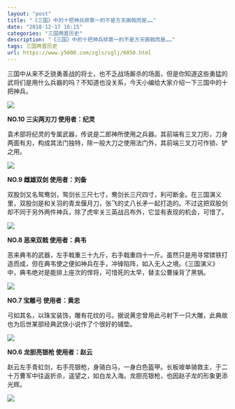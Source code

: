 ```yaml
---
layout: "post"
title: "《三国》中的十把神兵排第一的不是方天画戟而是……"
date: "2018-12-17 16:15"
categories: "三国两晋历史"
description: "《三国》中的十把神兵排第一的不是方天画戟而是……"
tags: 三国两晋历史
url: https://www.y5000.com/zgls/sglj/6050.html
---
```






三国中从来不乏骁勇善战的将士，也不乏战场厮杀的场面，但是你知道这些勇猛的武将们是用什么兵器的吗？不知道也没关系，今天小编给大家介绍一下三国中的十把神兵。

![](https://img.y5000.com/uploads/allimg/161129/8-161129134U1510.jpg)

**NO.10 三尖两刃刀 使用者：纪灵**

袁术部将纪灵的专属武器，传说是二郎神所使用之兵器。其前端有三叉刀形，刀身两面有刃，构成其法门独特，除一般大刀之使用法门外，其前端三叉刀可作锁、铲之用。

![](https://img.y5000.com/uploads/allimg/161129/8-161129134Z5413.jpg)

**NO.9 雌雄双剑 使用者：刘备**

双股剑又名鸳鸯剑，鸳剑长三尺七寸，鸯剑长三尺四寸，利可断金。在三国演义里，双股剑是和关羽的青龙偃月刀，张飞的丈八长矛一起打造的。不过这把双股剑却不同于另外两件神兵，除了虎牢关三英战吕布外，它显有表现的机会，可惜了。

![](https://img.y5000.com/uploads/allimg/161129/8-16112913491EQ.jpg)

**NO.8 恶来双戟 使用者：典韦**

恶来典韦的武器，左手戟重三十九斤，右手戟重四十一斤。虽然只是用寻常镔铁打造而成，但在典韦使之便如神兵在手，冲锋陷阵，如入无人之境。《三国演义》中，典韦绝对是能排上座次的悍将，可惜死的太早，替主公曹操背了黑锅。

![](https://img.y5000.com/uploads/allimg/161129/8-161129134932B9.jpg)

**NO.7 宝雕弓 使用者：黄忠**

弓如其名，以珠宝装饰，雕有花纹的弓。据说黄忠曾用此弓射下一只大雕，此典故也为后世某部经典武侠小说作了个很好的铺垫。

![](https://img.y5000.com/uploads/allimg/161129/8-1611291349405c.jpg)

**NO.6 龙胆亮银枪 使用者：赵云**

赵云左手青虹剑，右手亮银枪，身骑白马，一身白色盔甲。长板坡单骑救主，于二十万曹军中往返折杀，遥望之，如白龙入海。龙胆亮银枪，也因赵子龙的形象更添光辉。

![](https://img.y5000.com/uploads/allimg/161129/8-161129134949213.jpg)
